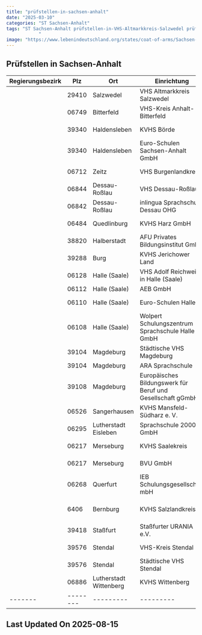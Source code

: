 ```yaml
---
title: "prüfstellen-in-sachsen-anhalt"
date: "2025-03-10"
categories: "ST Sachsen-Anhalt"
tags: "ST Sachsen-Anhalt prüfstellen-in-VHS-Altmarkkreis-Salzwedel prüfstellen-in-VHS-Kreis-Anhalt-Bitterfeld prüfstellen-in-KVHS-Börde prüfstellen-in-Euro-Schulen-Sachsen-Anhalt-GmbH prüfstellen-in-VHS-Burgenlandkreis prüfstellen-in-VHS-Dessau-Roßlau prüfstellen-in-inlingua-Sprachschule-Dessau-OHG prüfstellen-in-KVHS-Harz-GmbH- prüfstellen-in-AFU-Privates-Bildungsinstitut-GmbH prüfstellen-in-KVHS-Jerichower-Land prüfstellen-in-VHS-Adolf-Reichwein-in-Halle-(Saale) prüfstellen-in-AEB-GmbH prüfstellen-in-Euro-Schulen-Halle prüfstellen-in-Wolpert-Schulungszentrum-Sprachschule-Halle-GmbH prüfstellen-in-Städtische-VHS-Magdeburg prüfstellen-in-ARA-Sprachschule prüfstellen-in-Europäisches-Bildungswerk-für-Beruf-und-Gesellschaft-gGmbH prüfstellen-in-KVHS-Mansfeld-Südharz-e-V- prüfstellen-in-Sprachschule-2000-GmbH prüfstellen-in-KVHS-Saalekreis- prüfstellen-in-BVU-GmbH prüfstellen-in-IEB-Schulungsgesellschaft-mbH prüfstellen-in-KVHS-Salzlandkreis prüfstellen-in-Staßfurter-URANIA-eV prüfstellen-in-VHS-Kreis-Stendal prüfstellen-in-Städtische-VHS-Stendal prüfstellen-in-KVHS-Wittenberg prüfstellen-in-Salzwedel prüfstellen-in-Bitterfeld prüfstellen-in-Haldensleben prüfstellen-in-Zeitz prüfstellen-in-Dessau-Roßlau prüfstellen-in-Quedlinburg prüfstellen-in-Halberstadt prüfstellen-in-Burg prüfstellen-in-Halle-(Saale) prüfstellen-in-Magdeburg prüfstellen-in-Sangerhausen prüfstellen-in-Lutherstadt-Eisleben prüfstellen-in-Merseburg prüfstellen-in-Querfurt prüfstellen-in-Bernburg prüfstellen-in-Staßfurt prüfstellen-in-Stendal prüfstellen-in-Lutherstadt-Wittenberg prüfstellen-in-29410 prüfstellen-in-06749 prüfstellen-in-39340 prüfstellen-in-06712 prüfstellen-in-06844 prüfstellen-in-06842 prüfstellen-in-06484 prüfstellen-in-38820 prüfstellen-in-39288 prüfstellen-in-06128 prüfstellen-in-06112 prüfstellen-in-06110 prüfstellen-in-06108 prüfstellen-in-39104 prüfstellen-in-39108 prüfstellen-in-06526 prüfstellen-in-06295 prüfstellen-in-06217 prüfstellen-in-06268 prüfstellen-in-6406 prüfstellen-in-39418 prüfstellen-in-39576 prüfstellen-in-06886
            "
image: "https://www.lebenindeutschland.org/states/coat-of-arms/Sachsen-Anhalt.svg"
---
```


## Prüfstellen in Sachsen-Anhalt

| Regierungsbezirk | Plz | Ort | Einrichtung | Straße | Telefon | Email |
|-------|--------|---------|---------|---------|---------|---------|
| |29410|Salzwedel|VHS Altmarkkreis Salzwedel|Karl-Marx-Str. 15|03901-422031|salzwedel@vhs-salzwedel.de|
| |06749|Bitterfeld|VHS-Kreis Anhalt-Bitterfeld|Lindenstr. 12 a|03496-12033|service@kvhs-abi.de|
| |39340|Haldensleben|KVHS Börde|Warmsdorfer Str. 20|03904-42271|kvhs@boerdekreis.de|
| |39340|Haldensleben|Euro-Schulen Sachsen-Anhalt GmbH|Hafenstr. 6|039047258117|info@es.haldensleben.eso.de|
| |06712|Zeitz|VHS Burgenlandkreis|Domherrenstr. 1|03441-212465|info@vhs-burgenlandkreis.de|
| |06844|Dessau-Roßlau|VHS Dessau-Roßlau|Erdmannsdorffstr. 3|0340-24005542|info@vhs.dessau-rosslau.de|
| |06842|Dessau-Roßlau|inlingua Sprachschule Dessau OHG|Franzstr. 85|0340-260260|info@inlingua-dessau.de|
| |06484|Quedlinburg|KVHS Harz GmbH   |Heiligegeiststraße 8|03946-524039|info@kvhs-harz.de|
| |38820|Halberstadt|AFU Privates Bildungsinstitut GmbH|Rudolf-Diesel-Str. 14|039416789507|info@afu-gmbh.de|
| |39288|Burg|KVHS Jerichower Land|Magdeburger Str. 24-26|03921-9494310|kvhs@lkjl.de|
| |06128|Halle (Saale)|VHS Adolf Reichwein in Halle (Saale)|Oleariusstraße 7|0345 221-3389|info@vhs-halle.de|
| |06112|Halle (Saale)|AEB GmbH|Thüringer Str. 30|0345-2900452|buero@aeb-sachse.com|
| |06110|Halle (Saale)|Euro-Schulen Halle|Philipp-Müller-Straße 57|0345-61406-0|info@es.halle.eso.de|
| |06108|Halle (Saale)|Wolpert Schulungszentrum Sprachschule Halle GmbH|Marktplatz 7|0340-260260||
| |39104|Magdeburg|Städtische VHS Magdeburg|Leibnizstr. 23|0391-53547715|info@vhs.magdeburg.de|
| |39104|Magdeburg|ARA Sprachschule|Leiterstr. 6|0391/4002845|mail@ara-sprachschule.de|
| |39108|Magdeburg|Europäisches Bildungswerk für Beruf und Gesellschaft gGmbH|Maxim-Gorki-Str. 14|0391-5419829|sprachen-magdeburg@ebg.de|
| |06526|Sangerhausen|KVHS Mansfeld-Südharz e. V.   |Karl-Liebknecht-Str. 31|03464-572407|service@vhs-sgh.de|
| |06295|Lutherstadt Eisleben|Sprachschule 2000 GmbH|Markt 57|03475-250353|info@sprachschule2000.de|
| |06217|Merseburg|KVHS Saalekreis                        |Am Saalehang 1|03461-2590880|kvhs@saalekreis.de|
| |06217|Merseburg|BVU GmbH|Geusaer Straße 81 g|03461-8215-0|merseburg@bvu-gmbh.de|
| |06268|Querfurt|IEB Schulungsgesellschaft mbH|Birkenweg 6|03461/289673|ieb-querfurt@das-ieb.de|
| |6406|Bernburg|KVHS Salzlandkreis|Vor dem Nienburger Tor 13a|03471-352073|kvhs@kreis-slk.de|
| |39418|Staßfurt|Staßfurter URANIA e.V.|Prinzenberg 18|03925-624295|info@stassfurter-urania.de|
| |39576|Stendal|VHS-Kreis Stendal|Hospitalstraße 1 - 2|03931-608080|kvhs@landkreis-stendal.de|
| |39576|Stendal|Städtische VHS Stendal|Hallstr. 35|03931-64880|vhs_stendal@t-online.de|
| |06886|Lutherstadt Wittenberg|KVHS Wittenberg|Falkstraße 83|03491-41810|kvhs@bzl-wb.de|
|-------|--------|---------|---------|---------|---------|---------|


## Last Updated On 2025-08-15